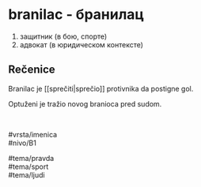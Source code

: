 # branilac - бранилац

1. защитник (в бою, спорте)  
2. адвокат (в юридическом контексте)

## Rečenice

Branilac je [[sprečiti|sprečio]] protivnika da postigne gol.

Optuženi je tražio novog branioca pred sudom.

<br>

#vrsta/imenica  
#nivo/B1  

#tema/pravda  
#tema/sport  
#tema/ljudi  
